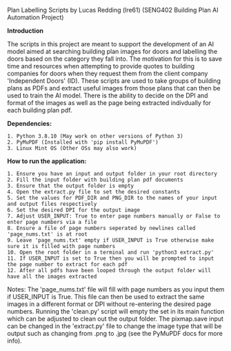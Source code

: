 Plan Labelling Scripts by Lucas Redding (lre61) (SENG402 Building Plan AI Automation Project)

**Introduction**

The scripts in this project are meant to support the development of an AI model aimed at searching building plan images for doors and labelling the doors based on the category they fall into. The motivation for this is to save time and resources when attempting to provide quotes to building companies for doors when they request them from the client company 'Independent Doors' (ID). These scripts are used to take groups of building plans as PDFs and extract useful images from those plans that can then be used to train the AI model. There is the ability to decide on the DPI and format of the images as well as the page being extracted indivdually for each building plan pdf.

**Dependencies:**

    1. Python 3.8.10 (May work on other versions of Python 3)
    2. PyMuPDF (Installed with 'pip install PyMuPDF')
    3. Linux Mint OS (Other OSs may also work)

**How to run the application:**

    1. Ensure you have an input and output folder in your root directory
    2. Fill the input folder with building plan pdf documents
    3. Ensure that the output folder is empty
    4. Open the extract.py file to set the desired constants
    5. Set the values for PDF_DIR and PNG_DIR to the names of your input and output files respectively
    6. Set the desired DPI for the output image
    7. Adjust USER_INPUT: True to enter page numbers manually or False to enter page numbers via a file
    8. Ensure a file of page numbers seperated by newlines called 'page_nums.txt' is at root
    9. Leave 'page_nums.txt' empty if USER_INPUT is True otherwise make sure it is filled with page numbers
    10. Open the root folder in a terminal and run 'python3 extract.py'
    11. If USER_INPUT is set to True then you will be prompted to input the page number to extract for each pdf
    12. After all pdfs have been looped through the output folder will have all the images extracted
  
Notes:
The 'page_nums.txt' file will fill with page numbers as you input them if USER_INPUT is True. This file can then be used to extract the same images in a different format or DPI without re-entering the desired page numbers. Running the 'clean.py' script will empty the set in its main function which can be adjusted to clean out the output folder. The pixmap.save input can be changed in the 'extract.py' file to change the image type that will be output such as changing from .png to .jpg (see the PyMuPDF docs for more info).
